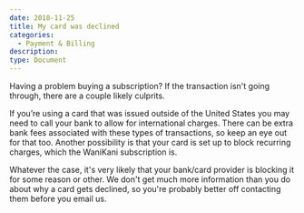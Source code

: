 ```yaml
---
date: 2018-11-25
title: My card was declined
categories:
  - Payment & Billing
description:
type: Document
---
```

Having a problem buying a subscription? If the transaction isn't going through, there are a couple likely culprits.

If you’re using a card that was issued outside of the United States you may need to call your bank to allow for international charges. There can be extra bank fees associated with these types of transactions, so keep an eye out for that too. Another possibility is that your card is set up to block recurring charges, which the WaniKani subscription is.

Whatever the case, it's very likely that your bank/card provider is blocking it for some reason or other. We don't get much more information than you do about why a card gets declined, so you're probably better off contacting them before you email us.

